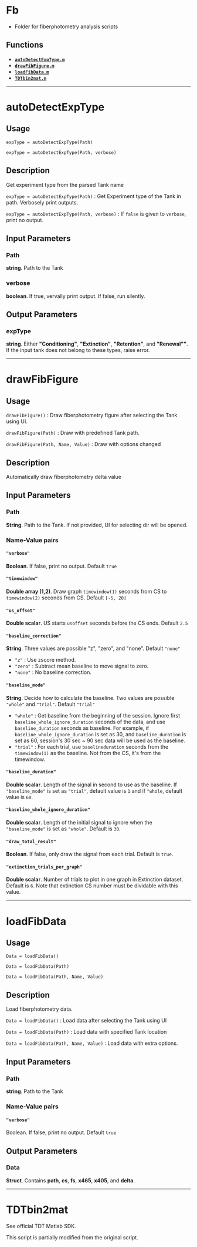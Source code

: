 # Fb
- Folder for fiberphotometry analysis scripts

## Functions
- [**`autoDetectExpType.m`** ](#autoDetectExpType)
- [**`drawFibFigure.m`** ](#drawFibFigure)
- [**`loadFibData.m`** ](#loadFibData)
- [**`TDTbin2mat.m`** ](#TDTbin2mat)

---
# **autoDetectExpType** 
## Usage
`expType = autoDetectExpType(Path)`

`expType = autoDetectExpType(Path, verbose)`

## Description
 Get experiment type from the parsed Tank name
 
`expType = autoDetectExpType(Path)` : Get Experiment type of the Tank in path. Verbosely print outputs.

`expType = autoDetectExpType(Path, verbose)` : If `false` is given to `verbose`, print no output.

## Input Parameters
### Path
**string**. Path to the Tank
### verbose
**boolean**. If true, vervally print output. If false, run silently.

## Output Parameters
### expType
**string**. Either **"Conditioning"**, **"Extinction"**, **"Retention"**, and **"Renewal""**.
If the input tank does not belong to these types, raise error.

---
# **drawFibFigure**
## Usage
`drawFibFigure()` : Draw fiberphotometry figure after selecting the Tank using UI.

`drawFibFigure(Path)` : Draw with predefined Tank path.

`drawFibFigure(Path, Name, Value)` : Draw with options changed

## Description
 Automatically draw fiberphotometry delta value

## Input Parameters
### Path
**String**. Path to the Tank. If not provided, UI for selecting dir will be opened.
### Name-Value pairs
#### `"verbose"`
**Boolean**. If false, print no output. Default `true`

#### `"timewindow"`
**Double array (1,2)**. Draw graph `timewindow(1)` seconds from CS to `timewindow(2)` seconds from CS. Default `[-5, 20]`

#### `"us_offset"`
**Double scalar**. US starts `usoffset` seconds before the CS ends. Default `2.5`

#### `"baseline_correction"`
**String**. Three values are possible "z", "zero", and "none". Default `"none"`
- `"z"` : Use zscore method.
- `"zero"` : Subtract mean baseline to move signal to zero.
- `"none"` : No baseline correction.

#### `"baseline_mode"`
**String**. Decide how to calculate the baseline. Two values are possible `"whole"` and `"trial"`. Default `"trial"`
- `"whole"` : Get baseline from the beginning of the session. Ignore first `baseline_whole_ignore_duration` seconds of the data, and use  `baseline_duration` seconds as baseline. For example, if `baseline_whole_ignore_duration` is set as 30, and `baseline_duration` is set as 60, session's 30 sec ~ 90 sec data will be used as the baseline.
- `"trial"` : For each trial, use `baselineduration` seconds from the `timewindow(1)` as the baseline. Not from the CS, it's from the timewindow.

#### `"baseline_duration"`
**Double scalar**. Length of the signal in second to use as the baseline. If `"baseline_mode"` is set as `"trial"`, default value is `1` and if `"whole`, default value is `60`.

#### `"baseline_whole_ignore_duration"`
**Double scalar**. Length of the initial signal to ignore when the `"baseline_mode"` is set as `"whole"`. Default is `30`.

#### `"draw_total_result"`
**Boolean**. If false, only draw the signal from each trial. Default is `true`.

#### `"extinction_trials_per_graph"`
**Double scalar**. Number of trials to plot in one graph in Extinction dataset. Default is `6`. Note that extinction CS number must be dividable with this value. 

---

# **loadFibData** 
## Usage
`Data = loadFibData()`

`Data = loadFibData(Path)`

`Data = loadFibData(Path, Name, Value)`

## Description
 Load fiberphotometry data.
 
`Data = loadFibData()` : Load data after selecting the Tank using UI

`Data = loadFibData(Path)` : Load data with specified Tank location

`Data = loadFibData(Path, Name, Value)` : Load data with extra options.

## Input Parameters

### Path
**string**. Path to the Tank

### Name-Value pairs
#### `"verbose"`
Boolean. If false, print no output. Default `true`

## Output Parameters

### Data
**Struct**. Contains **path**, **cs**, **fs**, **x465**, **x405**, and **delta**.

---

# **TDTbin2mat** 
See official TDT Matlab SDK.

This script is partially modified from the original script.
